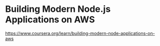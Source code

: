 # Building Modern Node.js Applications on AWS

https://www.coursera.org/learn/building-modern-node-applications-on-aws
